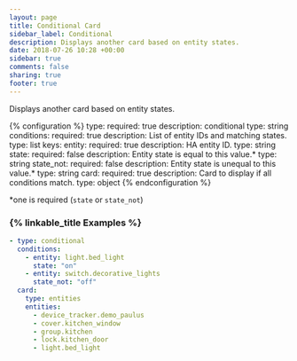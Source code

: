 ```yaml
---
layout: page
title: Conditional Card
sidebar_label: Conditional
description: Displays another card based on entity states.
date: 2018-07-26 10:28 +00:00
sidebar: true
comments: false
sharing: true
footer: true
---
```


Displays another card based on entity states.

{% configuration %}
type:
  required: true
  description: conditional
  type: string
conditions:
  required: true
  description: List of entity IDs and matching states.
  type: list
  keys:
    entity:
      required: true
      description: HA entity ID.
      type: string
    state:
      required: false
      description: Entity state is equal to this value.*
      type: string
    state_not:
      required: false
      description: Entity state is unequal to this value.*
      type: string
card:
  required: true
  description: Card to display if all conditions match.
  type: object
{% endconfiguration %}

*one is required (`state` or `state_not`)

### {% linkable_title Examples %}

```yaml
- type: conditional
  conditions:
    - entity: light.bed_light
      state: "on"
    - entity: switch.decorative_lights
      state_not: "off"
  card:
    type: entities
    entities:
      - device_tracker.demo_paulus
      - cover.kitchen_window
      - group.kitchen
      - lock.kitchen_door
      - light.bed_light
```
